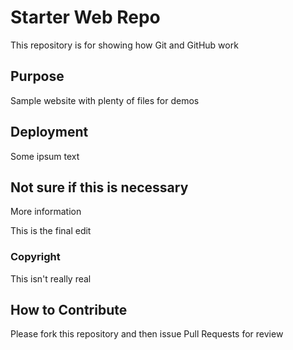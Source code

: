 # Starter Web Repo

This repository is for showing how Git and GitHub work

## Purpose

Sample website with plenty of files for demos

## Deployment

Some ipsum text

## Not sure if this is necessary

More information

This is the final edit

### Copyright
This isn't really real

## How to Contribute

Please fork this repository and then issue Pull Requests for review
